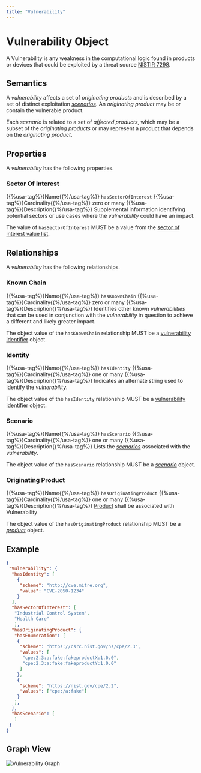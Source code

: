 ```yaml
---
title: "Vulnerability"
---
```


# Vulnerability Object

A Vulnerability is any weakness in the computational logic found in products or devices that could be exploited by a threat source [NISTIR 7298](https://csrc.nist.gov/pubs/ir/7298/r3/final). 

## Semantics

A *vulnerability* affects a set of *originating products* and is described by a set of distinct exploitation [*scenarios*](../scenario). An *originating product* may be or contain the vulnerable product.

Each *scenario* is related to a set of *affected products*, which may be a subset of the *originating products* or may represent a product that depends on the *originating product*.

## Properties

A *vulnerability* has the following properties.

### Sector Of Interest

{{%usa-tag%}}Name{{%/usa-tag%}} `hasSectorOfInterest`
{{%usa-tag%}}Cardinality{{%/usa-tag%}} zero or many
{{%usa-tag%}}Description{{%/usa-tag%}} Supplemental information identifying potential sectors or use cases where the *vulnerability* could have an impact.

The value of `hasSectorOfInterest` MUST be a value from the [sector of interest value list](../../values/context).

## Relationships

A *vulnerability* has the following relationships.

### Known Chain

{{%usa-tag%}}Name{{%/usa-tag%}} `hasKnownChain`
{{%usa-tag%}}Cardinality{{%/usa-tag%}} zero or many
{{%usa-tag%}}Description{{%/usa-tag%}} Identifies other known *vulnerabilities* that can be used in conjunction with the *vulnerability* in question to achieve a different and likely greater impact.

The object value of the `hasKnownChain` relationship MUST be a [vulnerability identifier](../vulnerability-identifier) object.

### Identity

{{%usa-tag%}}Name{{%/usa-tag%}} `hasIdentity`
{{%usa-tag%}}Cardinality{{%/usa-tag%}} one or many
{{%usa-tag%}}Description{{%/usa-tag%}} Indicates an alternate string used to identify the *vulnerability*.

The object value of the `hasIdentity` relationship MUST be a [vulnerability identifier](../vulnerability-identifier) object.

### Scenario

{{%usa-tag%}}Name{{%/usa-tag%}} `hasScenario`
{{%usa-tag%}}Cardinality{{%/usa-tag%}} one or many
{{%usa-tag%}}Description{{%/usa-tag%}} Lists the [*scenarios*](../scenario) associated with the *vulnerability*.

The object value of the `hasScenario` relationship MUST be a [*scenario*](../scenario) object.

### Originating Product

{{%usa-tag%}}Name{{%/usa-tag%}} `hasOriginatingProduct`
{{%usa-tag%}}Cardinality{{%/usa-tag%}} one or many
{{%usa-tag%}}Description{{%/usa-tag%}} [Product](../product) shall be associated with Vulnerability

The object value of the `hasOriginatingProduct` relationship MUST be a [*product*](../product) object.

## Example
```json
{
 "Vulnerability": {
  "hasIdentity": [
    {
     "scheme": "http://cve.mitre.org",
     "value": "CVE-2050-1234"
    }
  ],
  "hasSectorOfInterest": [
   "Industrial Control System",
   "Health Care"
   ],
  "hasOriginatingProduct": {
   "hasEnumeration": [
    {
     "scheme": "https://csrc.nist.gov/ns/cpe/2.3",
     "values": [
      "cpe:2.3:a:fake:fakeproductX:1.0.0",
      "cpe:2.3:a:fake:fakeproductY:1.0.0"
     ]
    },
    {
     "scheme": "https://nist.gov/cpe/2.2",
     "values": ["cpe:/a:fake"]
    }
   ],
  },
  "hasScenario": [
   ]
 }
}
```

## Graph View

![Vulnerability Graph](/figures/graphsnippets/VulnerabilitySnippet.png "Vulnerability Graph")
